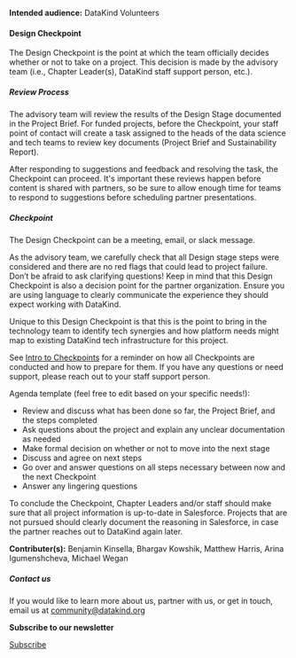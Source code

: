 




**Intended audience:**
DataKind Volunteers






#### Design Checkpoint


The Design Checkpoint is the point at which the team officially decides whether or not to take on a project. This decision is made by the advisory team (i.e., Chapter Leader(s), DataKind staff support person, etc.). 


##### Review Process


The advisory team will review the results of the Design Stage documented in the Project Brief. For funded projects, before the Checkpoint, your staff point of contact will create a task assigned to the heads of the data science and tech teams to review key documents (Project Brief and Sustainability Report).


After responding to suggestions and feedback and resolving the task, the Checkpoint can proceed. It's important these reviews happen before content is shared with partners, so be sure to allow enough time for teams to respond to suggestions before scheduling partner presentations.


##### Checkpoint


The Design Checkpoint can be a meeting, email, or slack message. 


As the advisory team, we carefully check that all Design stage steps were considered and there are no red flags that could lead to project failure. Don’t be afraid to ask clarifying questions! Keep in mind that this Design Checkpoint is also a decision point for the partner organization. Ensure you are using language to clearly communicate the experience they should expect working with DataKind.


Unique to this Design Checkpoint is that this is the point to bring in the technology team to identify tech synergies and how platform needs might map to existing DataKind tech infrastructure for this project. 


See [Intro to Checkpoints](https://playbook.datakind.org/playbook/articles/127/introduction-to-checkpoints) for a reminder on how all Checkpoints are conducted and how to prepare for them. If you have any questions or need support, please reach out to your staff support person.


Agenda template (feel free to edit based on your specific needs!):


* Review and discuss what has been done so far, the Project Brief, and the steps completed
* Ask questions about the project and explain any unclear documentation as needed
* Make formal decision on whether or not to move into the next stage
* Discuss and agree on next steps
* Go over and answer questions on all steps necessary between now and the next Checkpoint
* Answer any lingering questions


To conclude the Checkpoint, Chapter Leaders and/or staff should make sure that all project information is up\-to\-date in Salesforce. Projects that are not pursued should clearly document the reasoning in Salesforce, in case the partner reaches out to DataKind again later. 



 **Contributer(s):** Benjamin Kinsella, Bhargav Kowshik, Matthew Harris, Arina Igumenshcheva, Michael Wegan







##### Contact us


If you would like to learn more about us, partner with us, or get in touch, email us at community@datakind.org



 
**Subscribe to our newsletter**
  

[Subscribe](https://www.datakind.org/subscribe/)



